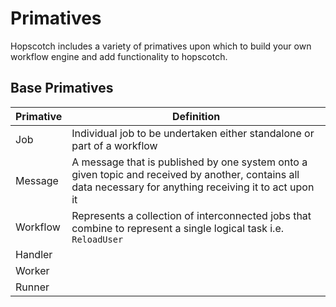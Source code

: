 # Primatives

Hopscotch includes a variety of primatives upon which to build your own workflow engine and add functionality to hopscotch.

## Base Primatives
| Primative | Definition |
| -- | -- |
| Job | Individual job to be undertaken either standalone or part of a workflow | 
| Message | A message that is published by one system onto a given topic and received by another, contains all data necessary for anything receiving it to act upon it |
| Workflow | Represents a collection of interconnected jobs that combine to represent a single logical task i.e. `ReloadUser` |
| Handler | |
| Worker | |
| Runner | |